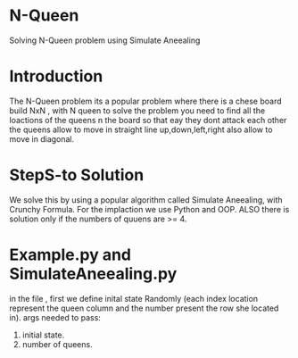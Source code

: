 # N-Queen
Solving N-Queen problem using Simulate Aneealing
# Introduction
The N-Queen problem its a popular problem where there is a chese board build NxN , with N queen 
to solve the problem you need to find all the loactions of the queens n the board so that eay they dont attack each other
the queens allow to move in straight line up,down,left,right also allow to move in diagonal.
# StepS-to Solution
We solve this by using a popular algorithm called Simulate Aneealing, with Crunchy Formula.
For the implaction we use Python and OOP.
ALSO there is solution only if the numbers of quuens are >= 4.
# Example.py and SimulateAneealing.py
in the file , first we define inital state Randomly (each index location represent the queen column and the number present the row she located in).
args needed to pass:
1. initial state.
2. number of queens.

